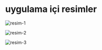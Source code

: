 # uygulama içi resimler

![resim-1](https://github.com/erdemoden/Codexist/assets/53904841/f732903c-c267-46be-88f9-07523dc25306")

![resim-2](https://github.com/erdemoden/Codexist/assets/53904841/f439616b-0367-4b21-bdcc-853d5566b9c8)

![resim-3](https://github.com/erdemoden/Codexist/assets/53904841/38867859-3b58-4ffb-a0ce-9b9eb34a9a5c)

